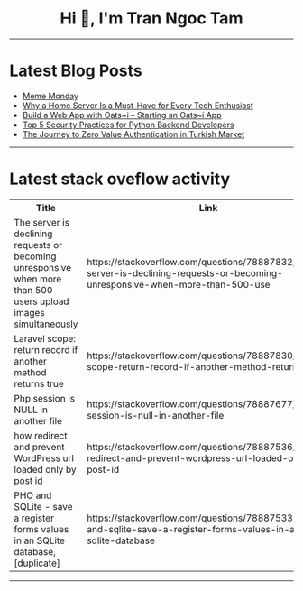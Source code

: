 <h1 align="center">Hi 👋, I'm Tran Ngoc Tam</h1>

---

# Latest Blog Posts 
<!-- BLOG-POST-LIST:START -->
- [Meme Monday](https://dev.to/ben/meme-monday-lgn)
- [Why a Home Server Is a Must-Have for Every Tech Enthusiast](https://dev.to/nilebits/why-a-home-server-is-a-must-have-for-every-tech-enthusiast-49nf)
- [Build a Web App with Oats~i – Starting an Oats~i App](https://dev.to/oatsi/build-a-web-app-with-oatsi-starting-an-oatsi-app-2pd)
- [Top 5 Security Practices for Python Backend Developers](https://dev.to/pratik_chilate/top-5-security-practices-for-python-backend-developers-3cdo)
- [The Journey to Zero Value Authentication in Turkish Market](https://dev.to/shopskasalad/the-journey-to-zero-value-authentication-in-turkish-market-if5)
<!-- BLOG-POST-LIST:END -->

---

# Latest stack oveflow activity
<table>
  <tr><th>Title</th><th>Link</th></tr>
  <!-- STACKOVERFLOW:START --><tr><td>The server is declining requests or becoming unresponsive when more than 500 users upload images simultaneously</td><td>https://stackoverflow.com/questions/78887832/the-server-is-declining-requests-or-becoming-unresponsive-when-more-than-500-use</td></tr><tr><td>Laravel scope: return record if another method returns true</td><td>https://stackoverflow.com/questions/78887830/laravel-scope-return-record-if-another-method-returns-true</td></tr><tr><td>Php session is NULL in another file</td><td>https://stackoverflow.com/questions/78887677/php-session-is-null-in-another-file</td></tr><tr><td>how redirect and prevent WordPress url loaded only by post id</td><td>https://stackoverflow.com/questions/78887536/how-redirect-and-prevent-wordpress-url-loaded-only-by-post-id</td></tr><tr><td>PHO and SQLite - save a register forms values in an SQLite database, [duplicate]</td><td>https://stackoverflow.com/questions/78887533/pho-and-sqlite-save-a-register-forms-values-in-an-sqlite-database</td></tr><!-- STACKOVERFLOW:END -->
</table>

---


